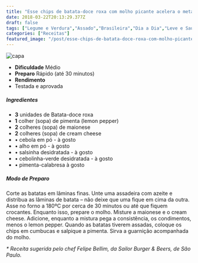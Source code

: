 ```yaml
---
title: "Esse chips de batata-doce roxa com molho picante acelera o metabolismo"
date: 2018-03-22T20:13:29.377Z
draft: false
tags: ["Legume e Verdura","Assado","Brasileira","Dia a Dia","Leve e Saudável"]
categories: ["Receitas"]
featured_image: "/post/esse-chips-de-batata-doce-roxa-com-molho-picante-acelera-o-metabolismo.b96a5fbd.jpg"
---
```


![capa](/post/esse-chips-de-batata-doce-roxa-com-molho-picante-acelera-o-metabolismo.b96a5fbd.jpg)

*   **Dificuldade** Médio
*   **Preparo** Rápido (até 30 minutos)
*   **Rendimento**
*   Testada e aprovada
    

##### Ingredientes

*   **3** unidades de Batata-doce roxa
*   **1** colher (sopa) de pimenta (lemon pepper)
*   **2** colheres (sopa) de maionese
*   **2** colheres (sopa) de cream cheese
*   • cebola em pó - à gosto
*   • alho em pó - à gosto
*   • salsinha desidratada - à gosto
*   • cebolinha-verde desidratada - à gosto
*   • pimenta-calabresa à gosto

##### Modo de Preparo

Corte as batatas em lâminas finas. Unte uma assadeira com azeite e distribua as lâminas de batata – não deixe que uma fique em cima da outra. Asse no forno a 180ºC por cerca de 30 minutos ou até que fiquem crocantes. Enquanto isso, prepare o molho. Misture a maionese e o cream cheese. Adicione, enquanto a mistura pega a consistência, os condimentos, menos o lemon pepper. Quando as batatas tiverem assadas, coloque os chips em cumbucas e salpique a pimenta. Sirva a guarnição acompanhada do molho.

_\* Receita sugerida pelo chef Felipe Bellim, da Sailor Burger & Beers, de São Paulo._
